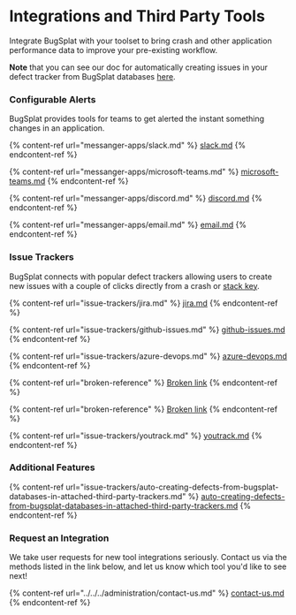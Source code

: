 # Integrations and Third Party Tools

Integrate BugSplat with your toolset to bring crash and other application performance data to improve your pre-existing workflow.

**Note** that you can see our doc for automatically creating issues in your defect tracker from BugSplat databases [here](issue-trackers/auto-creating-defects-from-bugsplat-databases-in-attached-third-party-trackers.md).

### Configurable Alerts

BugSplat provides tools for teams to get alerted the instant something changes in an application.

{% content-ref url="messanger-apps/slack.md" %}
[slack.md](messanger-apps/slack.md)
{% endcontent-ref %}

{% content-ref url="messanger-apps/microsoft-teams.md" %}
[microsoft-teams.md](messanger-apps/microsoft-teams.md)
{% endcontent-ref %}

{% content-ref url="messanger-apps/discord.md" %}
[discord.md](messanger-apps/discord.md)
{% endcontent-ref %}

{% content-ref url="messanger-apps/email.md" %}
[email.md](messanger-apps/email.md)
{% endcontent-ref %}

### Issue Trackers

BugSplat connects with popular defect trackers allowing users to create new issues with a couple of clicks directly from a crash or [stack key](../../../education/bugsplat-terminology.md#stack-key).

{% content-ref url="issue-trackers/jira.md" %}
[jira.md](issue-trackers/jira.md)
{% endcontent-ref %}

{% content-ref url="issue-trackers/github-issues.md" %}
[github-issues.md](issue-trackers/github-issues.md)
{% endcontent-ref %}

{% content-ref url="issue-trackers/azure-devops.md" %}
[azure-devops.md](issue-trackers/azure-devops.md)
{% endcontent-ref %}

{% content-ref url="broken-reference" %}
[Broken link](broken-reference)
{% endcontent-ref %}

{% content-ref url="broken-reference" %}
[Broken link](broken-reference)
{% endcontent-ref %}

{% content-ref url="issue-trackers/youtrack.md" %}
[youtrack.md](issue-trackers/youtrack.md)
{% endcontent-ref %}

### Additional Features

{% content-ref url="issue-trackers/auto-creating-defects-from-bugsplat-databases-in-attached-third-party-trackers.md" %}
[auto-creating-defects-from-bugsplat-databases-in-attached-third-party-trackers.md](issue-trackers/auto-creating-defects-from-bugsplat-databases-in-attached-third-party-trackers.md)
{% endcontent-ref %}

### Request an Integration

We take user requests for new tool integrations seriously. Contact us via the methods listed in the link below, and let us know which tool you'd like to see next!

{% content-ref url="../../../administration/contact-us.md" %}
[contact-us.md](../../../administration/contact-us.md)
{% endcontent-ref %}
